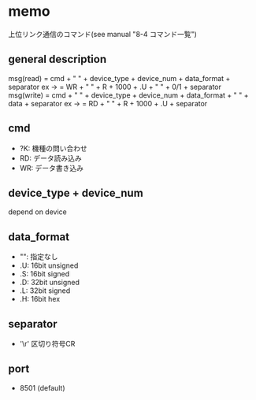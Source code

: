 # memo
上位リンク通信のコマンド(see manual "8-4 コマンド一覧")

## general description
 msg(read)  = cmd + " " + device_type + device_num + data_format + separator
  ex ->     = WR  + " " + R           + 1000       + .U          + " " + 0/1    + separator
 msg(write) = cmd + " " + device_type + device_num + data_format + " " + data   + separator
  ex ->     = RD  + " " + R           + 1000       + .U          + separator

## cmd
- ?K: 機種の問い合わせ
- RD: データ読み込み
- WR: データ書き込み

## device_type + device_num
depend on device

## data_format
- "": 指定なし
- .U: 16bit unsigned
- .S: 16bit signed
- .D: 32bit unsigned
- .L: 32bit signed
- .H: 16bit hex

## separator
- '\r'  区切り符号CR

## port
- 8501 (default)
